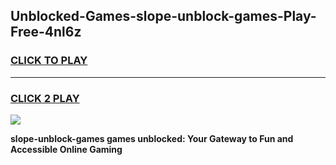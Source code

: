 
## Unblocked-Games-slope-unblock-games-Play-Free-4nl6z
<h3>
<a href="https://premium76.site?title=slope-unblock-games&ref=23A">CLICK TO PLAY</a></h3>
<hr>

<h3>
<a href="https://premium76.site?title=slope-unblock-games&ref=23A">CLICK 2 PLAY</a>
  
</h3>

<a href="https://premium76.site?title=slope-unblock-games&ref=23A"><img src="https://clearcache.store/games.png"></a>


**slope-unblock-games games unblocked: Your Gateway to Fun and Accessible Online Gaming**
